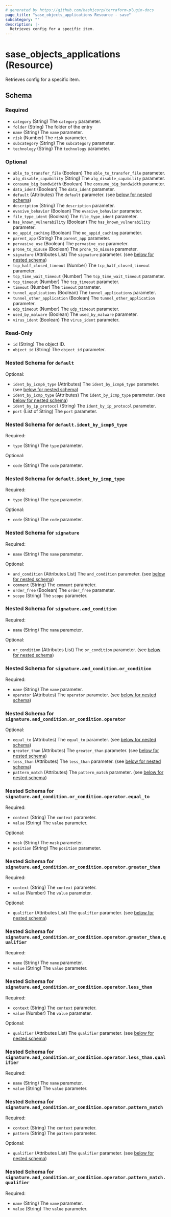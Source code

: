 ```yaml
---
# generated by https://github.com/hashicorp/terraform-plugin-docs
page_title: "sase_objects_applications Resource - sase"
subcategory: ""
description: |-
  Retrieves config for a specific item.
---
```


# sase_objects_applications (Resource)

Retrieves config for a specific item.



<!-- schema generated by tfplugindocs -->
## Schema

### Required

- `category` (String) The `category` parameter.
- `folder` (String) The folder of the entry
- `name` (String) The `name` parameter.
- `risk` (Number) The `risk` parameter.
- `subcategory` (String) The `subcategory` parameter.
- `technology` (String) The `technology` parameter.

### Optional

- `able_to_transfer_file` (Boolean) The `able_to_transfer_file` parameter.
- `alg_disable_capability` (String) The `alg_disable_capability` parameter.
- `consume_big_bandwidth` (Boolean) The `consume_big_bandwidth` parameter.
- `data_ident` (Boolean) The `data_ident` parameter.
- `default` (Attributes) The `default` parameter. (see [below for nested schema](#nestedatt--default))
- `description` (String) The `description` parameter.
- `evasive_behavior` (Boolean) The `evasive_behavior` parameter.
- `file_type_ident` (Boolean) The `file_type_ident` parameter.
- `has_known_vulnerability` (Boolean) The `has_known_vulnerability` parameter.
- `no_appid_caching` (Boolean) The `no_appid_caching` parameter.
- `parent_app` (String) The `parent_app` parameter.
- `pervasive_use` (Boolean) The `pervasive_use` parameter.
- `prone_to_misuse` (Boolean) The `prone_to_misuse` parameter.
- `signature` (Attributes List) The `signature` parameter. (see [below for nested schema](#nestedatt--signature))
- `tcp_half_closed_timeout` (Number) The `tcp_half_closed_timeout` parameter.
- `tcp_time_wait_timeout` (Number) The `tcp_time_wait_timeout` parameter.
- `tcp_timeout` (Number) The `tcp_timeout` parameter.
- `timeout` (Number) The `timeout` parameter.
- `tunnel_applications` (Boolean) The `tunnel_applications` parameter.
- `tunnel_other_application` (Boolean) The `tunnel_other_application` parameter.
- `udp_timeout` (Number) The `udp_timeout` parameter.
- `used_by_malware` (Boolean) The `used_by_malware` parameter.
- `virus_ident` (Boolean) The `virus_ident` parameter.

### Read-Only

- `id` (String) The object ID.
- `object_id` (String) The `object_id` parameter.

<a id="nestedatt--default"></a>
### Nested Schema for `default`

Optional:

- `ident_by_icmp6_type` (Attributes) The `ident_by_icmp6_type` parameter. (see [below for nested schema](#nestedatt--default--ident_by_icmp6_type))
- `ident_by_icmp_type` (Attributes) The `ident_by_icmp_type` parameter. (see [below for nested schema](#nestedatt--default--ident_by_icmp_type))
- `ident_by_ip_protocol` (String) The `ident_by_ip_protocol` parameter.
- `port` (List of String) The `port` parameter.

<a id="nestedatt--default--ident_by_icmp6_type"></a>
### Nested Schema for `default.ident_by_icmp6_type`

Required:

- `type` (String) The `type` parameter.

Optional:

- `code` (String) The `code` parameter.


<a id="nestedatt--default--ident_by_icmp_type"></a>
### Nested Schema for `default.ident_by_icmp_type`

Required:

- `type` (String) The `type` parameter.

Optional:

- `code` (String) The `code` parameter.



<a id="nestedatt--signature"></a>
### Nested Schema for `signature`

Required:

- `name` (String) The `name` parameter.

Optional:

- `and_condition` (Attributes List) The `and_condition` parameter. (see [below for nested schema](#nestedatt--signature--and_condition))
- `comment` (String) The `comment` parameter.
- `order_free` (Boolean) The `order_free` parameter.
- `scope` (String) The `scope` parameter.

<a id="nestedatt--signature--and_condition"></a>
### Nested Schema for `signature.and_condition`

Required:

- `name` (String) The `name` parameter.

Optional:

- `or_condition` (Attributes List) The `or_condition` parameter. (see [below for nested schema](#nestedatt--signature--and_condition--or_condition))

<a id="nestedatt--signature--and_condition--or_condition"></a>
### Nested Schema for `signature.and_condition.or_condition`

Required:

- `name` (String) The `name` parameter.
- `operator` (Attributes) The `operator` parameter. (see [below for nested schema](#nestedatt--signature--and_condition--or_condition--operator))

<a id="nestedatt--signature--and_condition--or_condition--operator"></a>
### Nested Schema for `signature.and_condition.or_condition.operator`

Optional:

- `equal_to` (Attributes) The `equal_to` parameter. (see [below for nested schema](#nestedatt--signature--and_condition--or_condition--operator--equal_to))
- `greater_than` (Attributes) The `greater_than` parameter. (see [below for nested schema](#nestedatt--signature--and_condition--or_condition--operator--greater_than))
- `less_than` (Attributes) The `less_than` parameter. (see [below for nested schema](#nestedatt--signature--and_condition--or_condition--operator--less_than))
- `pattern_match` (Attributes) The `pattern_match` parameter. (see [below for nested schema](#nestedatt--signature--and_condition--or_condition--operator--pattern_match))

<a id="nestedatt--signature--and_condition--or_condition--operator--equal_to"></a>
### Nested Schema for `signature.and_condition.or_condition.operator.equal_to`

Required:

- `context` (String) The `context` parameter.
- `value` (String) The `value` parameter.

Optional:

- `mask` (String) The `mask` parameter.
- `position` (String) The `position` parameter.


<a id="nestedatt--signature--and_condition--or_condition--operator--greater_than"></a>
### Nested Schema for `signature.and_condition.or_condition.operator.greater_than`

Required:

- `context` (String) The `context` parameter.
- `value` (Number) The `value` parameter.

Optional:

- `qualifier` (Attributes List) The `qualifier` parameter. (see [below for nested schema](#nestedatt--signature--and_condition--or_condition--operator--greater_than--qualifier))

<a id="nestedatt--signature--and_condition--or_condition--operator--greater_than--qualifier"></a>
### Nested Schema for `signature.and_condition.or_condition.operator.greater_than.qualifier`

Required:

- `name` (String) The `name` parameter.
- `value` (String) The `value` parameter.



<a id="nestedatt--signature--and_condition--or_condition--operator--less_than"></a>
### Nested Schema for `signature.and_condition.or_condition.operator.less_than`

Required:

- `context` (String) The `context` parameter.
- `value` (Number) The `value` parameter.

Optional:

- `qualifier` (Attributes List) The `qualifier` parameter. (see [below for nested schema](#nestedatt--signature--and_condition--or_condition--operator--less_than--qualifier))

<a id="nestedatt--signature--and_condition--or_condition--operator--less_than--qualifier"></a>
### Nested Schema for `signature.and_condition.or_condition.operator.less_than.qualifier`

Required:

- `name` (String) The `name` parameter.
- `value` (String) The `value` parameter.



<a id="nestedatt--signature--and_condition--or_condition--operator--pattern_match"></a>
### Nested Schema for `signature.and_condition.or_condition.operator.pattern_match`

Required:

- `context` (String) The `context` parameter.
- `pattern` (String) The `pattern` parameter.

Optional:

- `qualifier` (Attributes List) The `qualifier` parameter. (see [below for nested schema](#nestedatt--signature--and_condition--or_condition--operator--pattern_match--qualifier))

<a id="nestedatt--signature--and_condition--or_condition--operator--pattern_match--qualifier"></a>
### Nested Schema for `signature.and_condition.or_condition.operator.pattern_match.qualifier`

Required:

- `name` (String) The `name` parameter.
- `value` (String) The `value` parameter.


